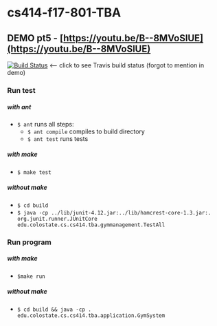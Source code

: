 # cs414-f17-801-TBA

## DEMO pt5 - [https://youtu.be/B--8MVoSlUE](https://youtu.be/B--8MVoSlUE)

[![Build Status](https://travis-ci.org/nlkluth/cs414-f17-801-TBA.svg?branch=master)](https://travis-ci.org/nlkluth/cs414-f17-801-TBA) <-- click to see Travis build status (forgot to mention in demo)

### Run test
##### with ant
- `$ ant` runs all steps:
  - `$ ant compile` compiles to build directory
  - `$ ant test` runs tests

##### with make
- `$ make test`

##### without make
- `$ cd build`
- `$ java -cp ../lib/junit-4.12.jar:../lib/hamcrest-core-1.3.jar:. org.junit.runner.JUnitCore edu.colostate.cs.cs414.tba.gymmanagement.TestAll`

### Run program
##### with make
- `$make run`

##### without make
- `$ cd build && java -cp . edu.colostate.cs.cs414.tba.application.GymSystem`
